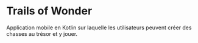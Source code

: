 # Trails of Wonder
Application mobile en Kotlin sur laquelle les utilisateurs peuvent créer des chasses au trésor et y jouer.
